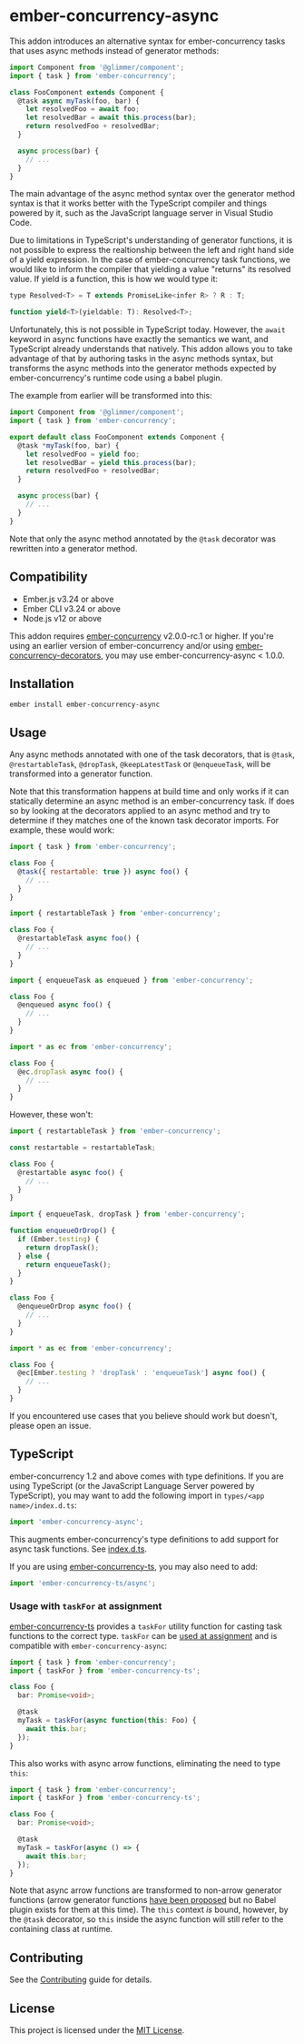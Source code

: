 ember-concurrency-async
==============================================================================

This addon introduces an alternative syntax for ember-concurrency tasks that
uses async methods instead of generator methods:

```js
import Component from '@glimmer/component';
import { task } from 'ember-concurrency';

class FooComponent extends Component {
  @task async myTask(foo, bar) {
    let resolvedFoo = await foo;
    let resolvedBar = await this.process(bar);
    return resolvedFoo + resolvedBar;
  }

  async process(bar) {
    // ...
  }
}
```

The main advantage of the async method syntax over the generator method syntax
is that it works better with the TypeScript compiler and things powered by it,
such as the JavaScript language server in Visual Studio Code.

Due to limitations in TypeScript's understanding of generator functions, it is
not possible to express the realtionship between the left and right hand side
of a yield expression. In the case of ember-concurrency task functions, we
would like to inform the compiler that yielding a value "returns" its resolved
value. If yield is a function, this is how we would type it:

```js
type Resolved<T> = T extends PromiseLike<infer R> ? R : T;

function yield<T>(yieldable: T): Resolved<T>;
```

Unfortunately, this is not possible in TypeScript today. However, the `await`
keyword in async functions have exactly the semantics we want, and TypeScript
already understands that natively. This addon allows you to take advantage of
that by authoring tasks in the async methods syntax, but transforms the async
methods into the generator methods expected by ember-concurrency's runtime
code using a babel plugin.

The example from earlier will be transformed into this:

```js
import Component from '@glimmer/component';
import { task } from 'ember-concurrency';

export default class FooComponent extends Component {
  @task *myTask(foo, bar) {
    let resolvedFoo = yield foo;
    let resolvedBar = yield this.process(bar);
    return resolvedFoo + resolvedBar;
  }

  async process(bar) {
    // ...
  }
}
```

Note that only the async method annotated by the `@task` decorator was
rewritten into a generator method.


Compatibility
------------------------------------------------------------------------------

* Ember.js v3.24 or above
* Ember CLI v3.24 or above
* Node.js v12 or above

This addon requires [ember-concurrency](https://github.com/machty/ember-concurrency)
v2.0.0-rc.1 or higher. If you're using an earlier version of ember-concurrency
and/or using [ember-concurrency-decorators](https://github.com/machty/ember-concurrency-decorators), you may use ember-concurrency-async < 1.0.0.


Installation
------------------------------------------------------------------------------

```
ember install ember-concurrency-async
```


Usage
------------------------------------------------------------------------------

Any async methods annotated with one of the task decorators, that is
`@task`, `@restartableTask`, `@dropTask`, `@keepLatestTask` or `@enqueueTask`,
will be transformed into a generator function.

Note that this transformation happens at build time and only works if it can
statically determine an async method is an ember-concurrency task. If does so
by looking at the decorators applied to an async method and try to determine
if they matches one of the known task decorator imports. For example, these
would work:

```js
import { task } from 'ember-concurrency';

class Foo {
  @task({ restartable: true }) async foo() {
    // ...
  }
}
```

```js
import { restartableTask } from 'ember-concurrency';

class Foo {
  @restartableTask async foo() {
    // ...
  }
}
```

```js
import { enqueueTask as enqueued } from 'ember-concurrency';

class Foo {
  @enqueued async foo() {
    // ...
  }
}
```

```js
import * as ec from 'ember-concurrency';

class Foo {
  @ec.dropTask async foo() {
    // ...
  }
}
```

However, these won't:

```js
import { restartableTask } from 'ember-concurrency';

const restartable = restartableTask;

class Foo {
  @restartable async foo() {
    // ...
  }
}
```

```js
import { enqueueTask, dropTask } from 'ember-concurrency';

function enqueueOrDrop() {
  if (Ember.testing) {
    return dropTask();
  } else {
    return enqueueTask();
  }
}

class Foo {
  @enqueueOrDrop async foo() {
    // ...
  }
}
```

```js
import * as ec from 'ember-concurrency';

class Foo {
  @ec[Ember.testing ? 'dropTask' : 'enqueueTask'] async foo() {
    // ...
  }
}
```

If you encountered use cases that you believe should work but doesn't, please
open an issue.


TypeScript
------------------------------------------------------------------------------

ember-concurrency 1.2 and above comes with type definitions. If you are using
TypeScript (or the JavaScript Language Server powered by TypeScript), you may
want to add the following import in `types/<app name>/index.d.ts`:

```js
import 'ember-concurrency-async';
```

This augments ember-concurrency's type definitions to add support for async
task functions. See [index.d.ts](index.d.ts).

If you are using
[ember-concurrency-ts](https://github.com/chancancode/ember-concurrency-ts),
you may also need to add:

```ts
import 'ember-concurrency-ts/async';
```

### Usage with `taskFor` at assignment

[ember-concurrency-ts](https://github.com/chancancode/ember-concurrency-ts)
provides a `taskFor` utility function for casting task functions to the correct
type. `taskFor` can be
[used at assignment](https://github.com/chancancode/ember-concurrency-ts#alternate-usage-of-taskfor)
and is compatible with `ember-concurrency-async`:

```ts
import { task } from 'ember-concurrency';
import { taskFor } from 'ember-concurrency-ts';

class Foo {
  bar: Promise<void>;

  @task
  myTask = taskFor(async function(this: Foo) {
    await this.bar;
  });
}
```

This also works with async arrow functions, eliminating the need to type
`this`:

```ts
import { task } from 'ember-concurrency';
import { taskFor } from 'ember-concurrency-ts';

class Foo {
  bar: Promise<void>;

  @task
  myTask = taskFor(async () => {
    await this.bar;
  });
}
```

Note that async arrow functions are transformed to non-arrow generator
functions (arrow generator functions
[have been proposed](https://github.com/tc39/proposal-generator-arrow-functions)
but no Babel plugin exists for them at this time). The `this` context *is*
bound, however, by the `@task` decorator, so `this` inside the async function
will still refer to the containing class at runtime.

Contributing
------------------------------------------------------------------------------

See the [Contributing](CONTRIBUTING.md) guide for details.


License
------------------------------------------------------------------------------

This project is licensed under the [MIT License](LICENSE.md).
